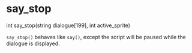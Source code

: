 # say_stop

<Prototype>int say_stop(string dialogue[199], int active_sprite)</Prototype>

`say_stop()` behaves like `say()`, except the script will be paused while the dialogue is displayed.
